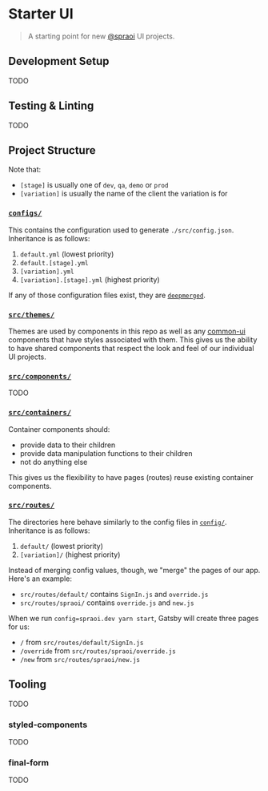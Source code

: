 # Starter UI

> A starting point for new [@spraoi](https://github.com/spraoi/) UI projects.

## Development Setup

TODO

## Testing & Linting

TODO

## Project Structure

Note that:

- `[stage]` is usually one of `dev`, `qa`, `demo` or `prod`
- `[variation]` is usually the name of the client the variation is for

### [`configs/`](https://github.com/spraoi/starter-ui/tree/master/configs)

This contains the configuration used to generate `./src/config.json`. Inheritance is as follows:

1. `default.yml` (lowest priority)
2. `default.[stage].yml`
3. `[variation].yml`
4. `[variation].[stage].yml` (highest priority)

If any of those configuration files exist, they are
[`deepmerged`](https://github.com/KyleAMathews/deepmerge).

### [`src/themes/`](https://github.com/spraoi/starter-ui/tree/master/src/themes)

Themes are used by components in this repo as well as any [common-ui](https://github.com/spraoi/common-ui) components
that have styles associated with them. This gives us the ability to have shared components that respect the look and
feel of our individual UI projects.

### [`src/components/`](https://github.com/spraoi/starter-ui/tree/master/src/components)

TODO

### [`src/containers/`](https://github.com/spraoi/starter-ui/tree/master/src/containers)

Container components should:

- provide data to their children
- provide data manipulation functions to their children
- not do anything else

This gives us the flexibility to have pages (routes) reuse existing container components.

### [`src/routes/`](https://github.com/spraoi/starter-ui/tree/master/src/routes)

The directories here behave similarly to the config files in [`config/`](#config). Inheritance is as follows:

1. `default/` (lowest priority)
2. `[variation]/` (highest priority)

Instead of merging config values, though, we "merge" the pages of our app. Here's an example:

- `src/routes/default/` contains `SignIn.js` and `override.js`
- `src/routes/spraoi/` contains `override.js` and `new.js`

When we run `config=spraoi.dev yarn start`, Gatsby will create three pages for us:

- `/` from `src/routes/default/SignIn.js`
- `/override` from `src/routes/spraoi/override.js`
- `/new` from `src/routes/spraoi/new.js`

## Tooling

TODO

### styled-components

TODO

### final-form

TODO
